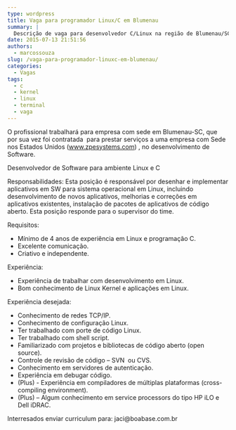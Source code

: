 ```yaml
---
type: wordpress
title: Vaga para programador Linux/C em Blumenau
summary: |
  Descrição de vaga para desenvolvedor C/Linux na região de Blumenau/SC
date: 2015-07-13 21:51:56
authors:
  - marcossouza
slug: /vaga-para-programador-linuxc-em-blumenau/
categories:
  - Vagas
tags:
  - c
  - kernel
  - linux
  - terminal
  - vaga
---
```


O profissional trabalhará para empresa com sede em Blumenau-SC, que por sua vez foi contratada  para prestar serviços a uma empresa com Sede nos Estados Unidos (<a class="moz-txt-link-abbreviated" href="http://www.zpesystems.com">www.zpesystems.com</a>) , no desenvolvimento de Software.

Desenvolvedor de Software para ambiente Linux e C

Responsabilidades: Esta posição é responsável por desenhar e
implementar aplicativos em SW para sistema operacional em Linux,
incluindo desenvolvimento de novos aplicativos, melhorias e correções
em aplicativos existentes, instalação de pacotes de aplicativos de
código aberto. Esta posição responde para o supervisor do time.

<!--more-->

Requisitos:
<ul>
	<li>Mínimo de 4 anos de experiência em Linux e programação C.</li>
	<li>Excelente comunicação.</li>
	<li>Criativo e independente.</li>
</ul>
Experiência:
<ul>
	<li>Experiência de trabalhar com desenvolvimento em Linux.</li>
	<li>Bom conhecimento de Linux Kernel e aplicações em Linux.</li>
</ul>
Experiência desejada:
<ul>
	<li>Conhecimento de redes TCP/IP.</li>
	<li>Conhecimento de configuração Linux.</li>
	<li>Ter trabalhado com porte de código Linux.</li>
	<li>Ter trabalhado com shell script.</li>
	<li>Familiarizado com projetos e bibliotecas de código aberto (open source).</li>
	<li>Controle de revisão de código – SVN  ou CVS.</li>
	<li>Conhecimento em servidores de autenticação.</li>
	<li>Experiência em debugar código.</li>
	<li>(Plus) - Experiência em compiladores de múltiplas plataformas (cross-compiling environment).</li>
	<li>(Plus) – Algum conhecimento em service processors do tipo HP iLO e Dell iDRAC.</li>
</ul>
Interresados enviar curriculum para: jaci@boabase.com.br